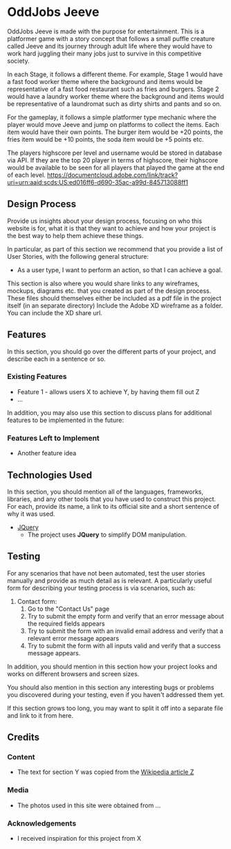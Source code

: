 # OddJobs Jeeve

OddJobs Jeeve is made with the purpose for entertainment. This is a platformer game with a story concept that follows a small puffle creature called Jeeve and its journey through adult life where they would have to work hard juggling their many jobs just to survive in this competitive society. 

In each Stage, it follows a different theme. For example, Stage 1 would have a fast food worker theme where the background and items would be representative of a fast food restaurant such as fries and burgers. Stage 2 would have a laundry worker theme where the background and items would be representative of a laundromat such as dirty shirts and pants and so on. 

For the gameplay, it follows a simple platformer type mechanic where the player would move Jeeve and jump on platforms to collect the items. Each item would have their own points. The burger item would be +20 points, the fries item would be +10 points, the soda item would be +5 points etc.

The players highscore per level and username would be stored in database via API. If they are the top 20 player in terms of highscore, their highscore would be available to be seen for all players that played the game at the end of each level.
https://documentcloud.adobe.com/link/track?uri=urn:aaid:scds:US:ed016ff6-d690-35ac-a99d-845713088ff1

## Design Process
 
Provide us insights about your design process, focusing on who this website is for, what it is that they want to achieve and how your project is the best way to help them achieve these things.

In particular, as part of this section we recommend that you provide a list of User Stories, with the following general structure:
- As a user type, I want to perform an action, so that I can achieve a goal.

This section is also where you would share links to any wireframes, mockups, diagrams etc. that you created as part of the design process. 
These files should themselves either be included as a pdf file in the project itself (in an separate directory)
Include the Adobe XD wireframe as a folder. You can include the XD share url. 

## Features

In this section, you should go over the different parts of your project, and describe each in a sentence or so.
 
### Existing Features
- Feature 1 - allows users X to achieve Y, by having them fill out Z
- ...

In addition, you may also use this section to discuss plans for additional features to be implemented in the future:

### Features Left to Implement
- Another feature idea

## Technologies Used

In this section, you should mention all of the languages, frameworks, libraries, and any other tools that you have used to construct this project. For each, provide its name, a link to its official site and a short sentence of why it was used.

- [JQuery](https://jquery.com)
    - The project uses **JQuery** to simplify DOM manipulation.


## Testing

For any scenarios that have not been automated, test the user stories manually and provide as much detail as is relevant. A particularly useful form for describing your testing process is via scenarios, such as:

1. Contact form:
    1. Go to the "Contact Us" page
    2. Try to submit the empty form and verify that an error message about the required fields appears
    3. Try to submit the form with an invalid email address and verify that a relevant error message appears
    4. Try to submit the form with all inputs valid and verify that a success message appears.

In addition, you should mention in this section how your project looks and works on different browsers and screen sizes.

You should also mention in this section any interesting bugs or problems you discovered during your testing, even if you haven't addressed them yet.

If this section grows too long, you may want to split it off into a separate file and link to it from here.

## Credits

### Content
- The text for section Y was copied from the [Wikipedia article Z](https://en.wikipedia.org/wiki/Z)

### Media
- The photos used in this site were obtained from ...

### Acknowledgements

- I received inspiration for this project from X
